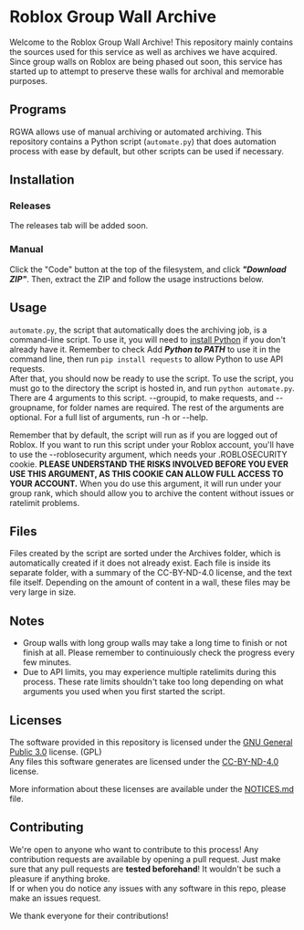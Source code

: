 # Roblox Group Wall Archive
Welcome to the Roblox Group Wall Archive! This repository mainly contains the sources used for this service as well as archives we have acquired. Since group walls on Roblox are being phased out soon, this service has started up to attempt to preserve these walls for archival and memorable purposes.

## Programs
RGWA allows use of manual archiving or automated archiving. This repository contains a Python script (`automate.py`) that does automation process with ease by default, but other scripts can be used if necessary.

## Installation
### Releases
The releases tab will be added soon.

### Manual
Click the "Code" button at the top of the filesystem, and click ***"Download ZIP"***. Then, extract the ZIP and follow the usage instructions below.

## Usage
`automate.py`, the script that automatically does the archiving job, is a command-line script. To use it, you will need to [install Python](https://www.python.org/downloads/) if you don't already have it. Remember to check Add ***Python to PATH*** to use it in the command line, then run `pip install requests` to allow Python to use API requests.<br>
After that, you should now be ready to use the script. To use the script, you must go to the directory the script is hosted in, and run `python automate.py`. There are 4 arguments to this script. --groupid, to make requests, and --groupname, for folder names are required. The rest of the arguments are optional. For a full list of arguments, run -h or --help. 

Remember that by default, the script will run as if you are logged out of Roblox. If you want to run this script under your Roblox account, you'll have to use the --roblosecurity argument, which needs your .ROBLOSECURITY cookie. **PLEASE UNDERSTAND THE RISKS INVOLVED BEFORE YOU EVER USE THIS ARGUMENT, AS THIS COOKIE CAN ALLOW FULL ACCESS TO YOUR ACCOUNT.** When you do use this argument, it will run under your group rank, which should allow you to archive the content without issues or ratelimit problems.

## Files
Files created by the script are sorted under the Archives folder, which is automatically created if it does not already exist. Each file is inside its separate folder, with a summary of the CC-BY-ND-4.0 license, and the text file itself. Depending on the amount of content in a wall, these files may be very large in size.

## Notes
* Group walls with long group walls may take a long time to finish or not finish at all. Please remember to continuiously check the progress every few minutes.
* Due to API limits, you may experience multiple ratelimits during this process. These rate limits shouldn't take too long depending on what arguments you used when you first started the script.

## Licenses
The software provided in this repository is licensed under the [GNU General Public 3.0](LICENSE) license. (GPL)<br>
Any files this software generates are licensed under the [CC-BY-ND-4.0](FILE_LICENSE) license.

More information about these licenses are available under the [NOTICES.md](NOTICES.md) file.

## Contributing
We're open to anyone who want to contribute to this process! Any contribution requests are available by opening a pull request. Just make sure that any pull requests are **tested beforehand**! It wouldn't be such a pleasure if anything broke.<br>
If or when you do notice any issues with any software in this repo, please make an issues request.

We thank everyone for their contributions!
